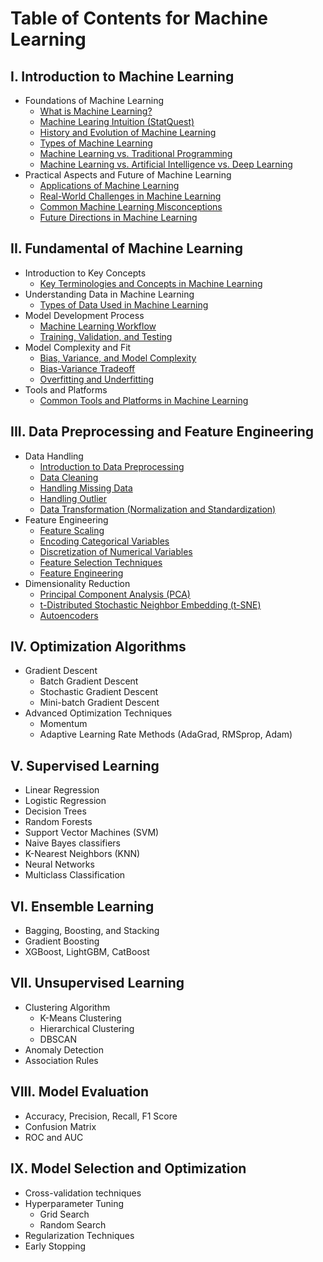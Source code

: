 # Table of Contents for Machine Learning

## I. Introduction to Machine Learning
- Foundations of Machine Learning
  - [What is Machine Learning?](https://github.com/yangshiteng/Data-Science-Learning-Path/blob/main/machine_learning/introduction_to_machine_learning/what_is_ml.md)
  - [Machine Learing Intuition (StatQuest)](https://github.com/yangshiteng/Data-Science-Learning-Path/blob/main/machine_learning/introduction_to_machine_learning/ml_intuition_statquest.md)
  - [History and Evolution of Machine Learning](https://github.com/yangshiteng/Data-Science-Learning-Path/blob/main/machine_learning/introduction_to_machine_learning/history_ml.md)
  - [Types of Machine Learning](https://github.com/yangshiteng/Data-Science-Learning-Path/blob/main/machine_learning/introduction_to_machine_learning/types_ml.md)
  - [Machine Learning vs. Traditional Programming](https://github.com/yangshiteng/Data-Science-Learning-Path/blob/main/machine_learning/introduction_to_machine_learning/ml_vs_traditional_programming.md)
  - [Machine Learning vs. Artificial Intelligence vs. Deep Learning](https://github.com/yangshiteng/Data-Science-Learning-Path/blob/main/machine_learning/introduction_to_machine_learning/ml_vs_ai_vs_dl.md)
- Practical Aspects and Future of Machine Learning
  - [Applications of Machine Learning](https://github.com/yangshiteng/Data-Science-Learning-Path/blob/main/machine_learning/introduction_to_machine_learning/application_ml.md)
  - [Real-World Challenges in Machine Learning](https://github.com/yangshiteng/Data-Science-Learning-Path/blob/main/machine_learning/introduction_to_machine_learning/real_world_challenges.md)
  - [Common Machine Learning Misconceptions](https://github.com/yangshiteng/Data-Science-Learning-Path/blob/main/machine_learning/introduction_to_machine_learning/common_ml_misconceptions.md)
  - [Future Directions in Machine Learning](https://github.com/yangshiteng/Data-Science-Learning-Path/blob/main/machine_learning/introduction_to_machine_learning/future_direction.md)
  
## II. Fundamental of Machine Learning
- Introduction to Key Concepts
  - [Key Terminologies and Concepts in Machine Learning](https://github.com/yangshiteng/Data-Science-Learning-Path/blob/main/machine_learning/fundamental_of_machine_learning/introduction_to_key_concepts.md)
- Understanding Data in Machine Learning
  - [Types of Data Used in Machine Learning](https://github.com/yangshiteng/Data-Science-Learning-Path/blob/main/machine_learning/fundamental_of_machine_learning/ml_data_type.md)  
- Model Development Process
  - [Machine Learning Workflow](https://github.com/yangshiteng/Data-Science-Learning-Path/blob/main/machine_learning/fundamental_of_machine_learning/ml_workflow.md)
  - [Training, Validation, and Testing](https://github.com/yangshiteng/Data-Science-Learning-Path/blob/main/machine_learning/fundamental_of_machine_learning/training_validation_testing.md)
- Model Complexity and Fit
  - [Bias, Variance, and Model Complexity](https://github.com/yangshiteng/Data-Science-Learning-Path/blob/main/machine_learning/fundamental_of_machine_learning/bias_variance_model_complex.md)
  - [Bias-Variance Tradeoff](https://github.com/yangshiteng/Data-Science-Learning-Path/blob/main/machine_learning/fundamental_of_machine_learning/bias_variance_tradeoff.md)
  - [Overfitting and Underfitting](https://github.com/yangshiteng/Data-Science-Learning-Path/blob/main/machine_learning/fundamental_of_machine_learning/over_fitting_under_fitting.md)
- Tools and Platforms
  - [Common Tools and Platforms in Machine Learning](https://github.com/yangshiteng/Data-Science-Learning-Path/blob/main/machine_learning/fundamental_of_machine_learning/common_tools_ml.md)

## III. Data Preprocessing and Feature Engineering
- Data Handling
  - [Introduction to Data Preprocessing](https://github.com/yangshiteng/Data-Science-Learning-Path/blob/main/machine_learning/data_preprocessing_feature_engineering/data_preprocessing_introduction.md)
  - [Data Cleaning](https://github.com/yangshiteng/Data-Science-Learning-Path/blob/main/machine_learning/data_preprocessing_feature_engineering/data_clean.md)
  - [Handling Missing Data](https://github.com/yangshiteng/Data-Science-Learning-Path/blob/main/machine_learning/data_preprocessing_feature_engineering/missing_data_handle.md)
  - [Handling Outlier]()
  - [Data Transformation (Normalization and Standardization)](https://github.com/yangshiteng/Data-Science-Learning-Path/blob/main/machine_learning/data_preprocessing_feature_engineering/data_normalization_standardization.md)
- Feature Engineering
  - [Feature Scaling](https://github.com/yangshiteng/Data-Science-Learning-Path/blob/main/machine_learning/data_preprocessing_feature_engineering/feature_scaling.md)
  - [Encoding Categorical Variables](https://github.com/yangshiteng/Data-Science-Learning-Path/blob/main/machine_learning/data_preprocessing_feature_engineering/encoding_categorical_variable.md)
  - [Discretization of Numerical Variables]()
  - [Feature Selection Techniques](https://github.com/yangshiteng/Data-Science-Learning-Path/blob/main/machine_learning/data_preprocessing_feature_engineering/feature_selection_technique.md)
  - [Feature Engineering](https://github.com/yangshiteng/Data-Science-Learning-Path/blob/main/machine_learning/data_preprocessing_feature_engineering/feature_engineering.md)
- Dimensionality Reduction
  - [Principal Component Analysis (PCA)](https://github.com/yangshiteng/Data-Science-Learning-Path/blob/main/machine_learning/data_preprocessing_feature_engineering/PCA.md)
  - [t-Distributed Stochastic Neighbor Embedding (t-SNE)](https://github.com/yangshiteng/Data-Science-Learning-Path/blob/main/machine_learning/data_preprocessing_feature_engineering/tSNE.md)
  - [Autoencoders](https://github.com/yangshiteng/Data-Science-Learning-Path/blob/main/machine_learning/data_preprocessing_feature_engineering/autoencoder.md)

## IV. Optimization Algorithms
- Gradient Descent
  - Batch Gradient Descent
  - Stochastic Gradient Descent
  - Mini-batch Gradient Descent
- Advanced Optimization Techniques
  - Momentum
  - Adaptive Learning Rate Methods (AdaGrad, RMSprop, Adam)

## V. Supervised Learning
- Linear Regression
- Logistic Regression
- Decision Trees
- Random Forests
- Support Vector Machines (SVM)
- Naive Bayes classifiers
- K-Nearest Neighbors (KNN)
- Neural Networks
- Multiclass Classification

## VI. Ensemble Learning
- Bagging, Boosting, and Stacking
- Gradient Boosting
- XGBoost, LightGBM, CatBoost

## VII. Unsupervised Learning
- Clustering Algorithm
  - K-Means Clustering
  - Hierarchical Clustering
  - DBSCAN
- Anomaly Detection
- Association Rules

## VIII. Model Evaluation
- Accuracy, Precision, Recall, F1 Score
- Confusion Matrix
- ROC and AUC

## IX. Model Selection and Optimization
- Cross-validation techniques
- Hyperparameter Tuning
  - Grid Search
  - Random Search
- Regularization Techniques
- Early Stopping
